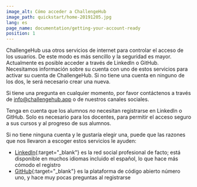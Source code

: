 ```yaml
---
image_alt: Cómo acceder a ChallengeHub
image_path: quickstart/home-20191205.jpg
lang: es
page_name: documentation/getting-your-account-ready
position: 1
---
```

ChallengeHub usa otros servicios de internet para controlar el acceso de los usuarios. De este modo es más sencillo y la seguridad es mayor. Actualmente es posible acceder a través de LinkedIn o GitHub. Necesitamos información sobre su cuenta con uno de estos servicios para activar su cuenta de ChallengeHub. Si no tiene una cuenta en ninguno de los dos, le será necesario crear una nueva.

Si tiene una pregunta en cualquier momento, por favor contáctenos a través de [info@challengehub.app](mailto:info@challengehub.app) o de nuestros canales sociales.

Tenga en cuenta que los alumnos *no* necesitan registrarse en LinkedIn o GitHub. Solo es necesario para los docentes, para permitir el acceso seguro a sus cursos y al progreso de sus alumnos.

Si no tiene ninguna cuenta y le gustaría elegir una, puede que las razones que nos llevaron a escoger estos servicios le ayuden:

- [LinkedIn](https://www.linkedin.com){:target="_blank"} es la red social profesional de facto; está disponible en muchos idiomas incluido el español, lo que hace más cómodo el registro
- [GitHub](https://github.com){:target="_blank"} es la plataforma de código abierto número uno, y hace muy pocas preguntas al registrarse
